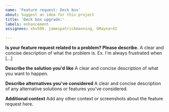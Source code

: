 ```yaml
---
name: 'Feature request: Deck box'
about: Suggest an idea for this project
title: 'Deck box upgrade:'
labels: enhancement
assignees: xhx509, jamespatrickmanning, GMaynard1

---
```


**Is your feature request related to a problem? Please describe.**
A clear and concise description of what the problem is. Ex. I'm always frustrated when [...]

**Describe the solution you'd like**
A clear and concise description of what you want to happen.

**Describe alternatives you've considered**
A clear and concise description of any alternative solutions or features you've considered.

**Additional context**
Add any other context or screenshots about the feature request here.
